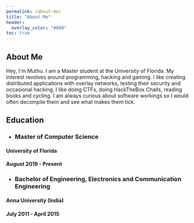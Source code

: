 ```yaml
---
permalink: /about-me/
title: "About Me"
header:
  overlay_color: "#000"
toc: true
---
```


## About Me

Hey, I'm Muthu.  I am a Master student at the University of Florida. My interest revolves around programming, hacking and gaming. I like creating distributed applications with overlay networks, testing their security and occasional hacking. I like doing CTFs, doing HackTheBox Challs, reading books and cycling. I am always curious about software workings so I would often decompile them and see what makes them tick.  


## Education

* ### Master of Computer Science
#### University of Florida 
#### August 2019 - Present

* ### Bachelor of Engineering, Electronics and Communication Engineering
#### Anna University (India)
#### July 2011 - April 2015

